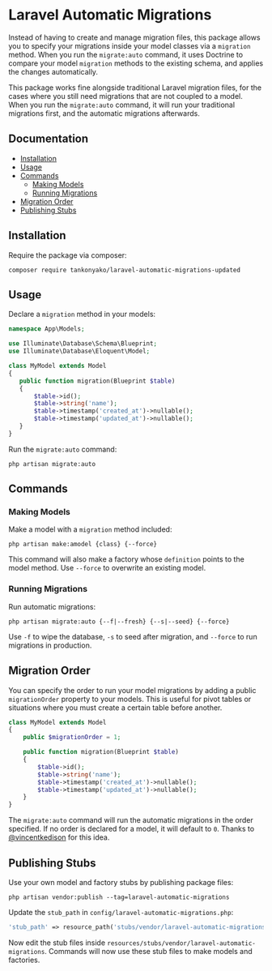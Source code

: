 # Laravel Automatic Migrations

Instead of having to create and manage migration files, this package allows you to specify your migrations inside your model classes via a `migration` method. When you run the `migrate:auto` command, it uses Doctrine to compare your model `migration` methods to the existing schema, and applies the changes automatically.

This package works fine alongside traditional Laravel migration files, for the cases where you still need migrations that are not coupled to a model. When you run the `migrate:auto` command, it will run your traditional migrations first, and the automatic migrations afterwards.

## Documentation

- [Installation](#installation)
- [Usage](#usage)
- [Commands](#commands)
    - [Making Models](#making-models)
    - [Running Migrations](#running-migrations)
- [Migration Order](#migration-order)
- [Publishing Stubs](#publishing-stubs)

## Installation

Require the package via composer:

```console
composer require tankonyako/laravel-automatic-migrations-updated
```

## Usage

Declare a `migration` method in your models:

 ```php
namespace App\Models;

use Illuminate\Database\Schema\Blueprint;
use Illuminate\Database\Eloquent\Model;

class MyModel extends Model
{
    public function migration(Blueprint $table)
    {
        $table->id();
        $table->string('name');
        $table->timestamp('created_at')->nullable();
        $table->timestamp('updated_at')->nullable();
    }
}
 ```

Run the `migrate:auto` command:

```console
php artisan migrate:auto
```

## Commands

### Making Models

Make a model with a `migration` method included:

```console
php artisan make:amodel {class} {--force}
```

This command will also make a factory whose `definition` points to the model method. Use `--force` to overwrite an existing model.

### Running Migrations

Run automatic migrations:

```console
php artisan migrate:auto {--f|--fresh} {--s|--seed} {--force}
```

Use `-f` to wipe the database, `-s` to seed after migration, and `--force` to run migrations in production.

## Migration Order

You can specify the order to run your model migrations by adding a public `migrationOrder` property to your models. This is useful for pivot tables or situations where you must create a certain table before another.

```php
class MyModel extends Model
{
    public $migrationOrder = 1;

    public function migration(Blueprint $table)
    {
        $table->id();
        $table->string('name');
        $table->timestamp('created_at')->nullable();
        $table->timestamp('updated_at')->nullable();
    }
}
```

The `migrate:auto` command will run the automatic migrations in the order specified. If no order is declared for a model, it will default to `0`. Thanks to [@vincentkedison](https://github.com/vincentkedison) for this idea.

## Publishing Stubs

Use your own model and factory stubs by publishing package files:

```console
php artisan vendor:publish --tag=laravel-automatic-migrations
```

Update the `stub_path` in `config/laravel-automatic-migrations.php`:

```php
'stub_path' => resource_path('stubs/vendor/laravel-automatic-migrations'),
```

Now edit the stub files inside `resources/stubs/vendor/laravel-automatic-migrations`. Commands will now use these stub files to make models and factories.
